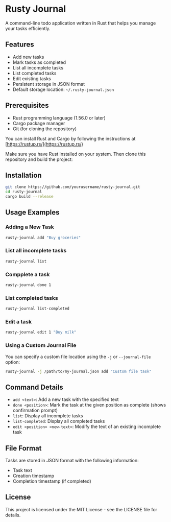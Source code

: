# Rusty Journal

A command-line todo application written in Rust that helps you manage your tasks efficiently.

## Features

- Add new tasks
- Mark tasks as completed
- List all incomplete tasks
- List completed tasks
- Edit existing tasks
- Persistent storage in JSON format
- Default storage location: `~/.rusty-journal.json`

## Prerequisites

- Rust programming language (1.56.0 or later)
- Cargo package manager
- Git (for cloning the repository)

You can install Rust and Cargo by following the instructions at [https://rustup.rs/](https://rustup.rs/)

Make sure you have Rust installed on your system. Then clone this repository and build the project:

## Installation

```bash
git clone https://github.com/yourusername/rusty-journal.git
cd rusty-journal
cargo build --release
```

## Usage Examples

### Adding a New Task

```bash
rusty-journal add "Buy groceries"
```

### List all incomplete tasks

```bash
rusty-journal list
```

### Compplete a task

```bash
rusty-journal done 1
```

### List completed tasks

```bash
rusty-journal list-completed
```

### Edit a task

```bash
rusty-journal edit 1 "Buy milk"
```

### Using a Custom Journal File

You can specify a custom file location using the `-j` or `--journal-file` option:

```bash
rusty-journal -j /path/to/my-journal.json add "Custom file task"
```

## Command Details

- `add <text>`: Add a new task with the specified text
- `done <position>`: Mark the task at the given position as complete (shows confirmation prompt)
- `list`: Display all incomplete tasks
- `list-completed`: Display all completed tasks
- `edit <position> <new-text>`: Modify the text of an existing incomplete task

## File Format

Tasks are stored in JSON format with the following information:

- Task text
- Creation timestamp
- Completion timestamp (if completed)

## License

This project is licensed under the MIT License - see the LICENSE file for details.

